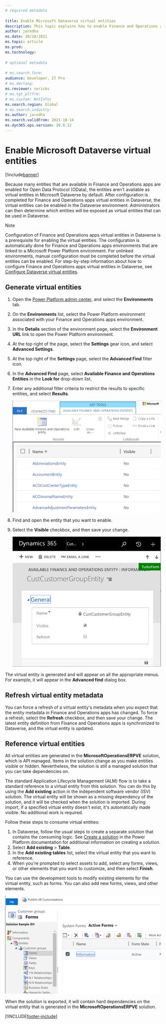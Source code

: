 ```yaml
---
# required metadata

title: Enable Microsoft Dataverse virtual entities
description: This topic explains how to enable Finance and Operations apps virtual entities in Microsoft Dataverse.
author: jaredha
ms.date: 10/18/2021
ms.topic: article
ms.prod:
ms.technology: 

# optional metadata

# ms.search.form:
audience: Developer, IT Pro
# ms.devlang: 
ms.reviewer: sericks
# ms.tgt_pltfrm: 
# ms.custom: NotInToc
ms.search.region: Global
# ms.search.industry:
ms.author: jaredha
ms.search.validFrom: 2021-10-14
ms.dyn365.ops.version: 10.0.12
---
```


# Enable Microsoft Dataverse virtual entities

[!include[banner](../includes/banner.md)]



Because many entities that are available in Finance and Operations apps are enabled for Open Data Protocol (OData), the entities aren't available as virtual entities in Microsoft Dataverse by default. After configuration is completed for Finance and Operations apps virtual entities in Dataverse, the virtual entities can be enabled in the Dataverse environment. Administrators can then determine which entities will be exposed as virtual entities that can be used in Dataverse.

> [!NOTE]
> Configuration of Finance and Operations apps virtual entities in Dataverse is a prerequisite for enabling the virtual entities. The configuration is automatically done for Finance and Operations apps environments that are linked to a Microsoft Power Platform environment. For unlinked environments, manual configuration must be completed before the virtual entities can be enabled. For step-by-step information about how to configure Finance and Operations apps virtual entities in Dataverse, see [Configure Dataverse virtual entities](admin-reference.md).

## Generate virtual entities

1. Open the [Power Platform admin center](https://admin.powerplatform.microsoft.com), and select the **Environments** tab.
2. On the **Environments** list, select the Power Platform environment associated with your Finance and Operations apps environment.
3. In the **Details** section of the environment page, select the **Environment URL** link to open the Power Platform environment.
4. At the top right of the page, select the **Settings** gear icon, and select **Advanced Settings**.
5. At the top right of the **Settings** page, select the **Advanced Find** filter icon.
6. In the **Advanced Find** page, select **Available Finance and Operations Entities** in the **Look for** drop-down list. 
7. Enter any additional filter criteria to restrict the results to specific entities, and select **Results**.

    ![Catalog of entities.](../media/fovecatalog.png)

8. Find and open the entity that you want to enable.
9. Select the **Visible** checkbox, and then save your change.

    ![Visible checkbox selected for an entity.](../media/foveenable.png)

The virtual entity is generated and will appear on all the appropriate menus. For example, it will appear in the **Advanced find** dialog box.

## Refresh virtual entity metadata

You can force a refresh of a virtual entity's metadata when you expect that the entity metadata in Finance and Operations apps has changed. To force a refresh, select the **Refresh** checkbox, and then save your change. The latest entity definition from Finance and Operations apps is synchronized to Dataverse, and the virtual entity is updated.

## Reference virtual entities

All virtual entities are generated in the **MicrosoftOperationsERPVE** solution, which is API managed. Items in the solution change as you make entities visible or hidden. Nevertheless, the solution is still a managed solution that you can take dependencies on. 

The standard Application Lifecycle Management (ALM) flow is to take a standard reference to a virtual entity from this solution. You can do this by using the **Add existing** action in the independent software vendor (ISV) solution. The virtual entity will be shown as a missing dependency of the solution, and it will be checked when the solution is imported. During import, if a specified virtual entity doesn't exist, it's automatically made visible. No additional work is required.

Follow these steps to consume virtual entities:

1. In Dataverse, follow the usual steps to create a separate solution that contains the consuming logic. See [Create a solution](/powerapps/maker/data-platform/create-solution) in the Power Platform documentation for additional information on creating a solution.
2. Select **Add existing** \> **Table**. 
3. In the **Add existing tables** list, select the virtual entity that you want to reference.
4. When you're prompted to select assets to add, select any forms, views, or other elements that you want to customize, and then select **Finish**.

You can use the development tools to modify existing elements for the virtual entity, such as forms. You can also add new forms, views, and other elements.

![Solution.](../media/fovesolution.png)

When the solution is exported, it will contain hard dependencies on the virtual entity that is generated in the **MicrosoftOperationsERPVE** solution.

[!INCLUDE[footer-include](../../../includes/footer-banner.md)]
